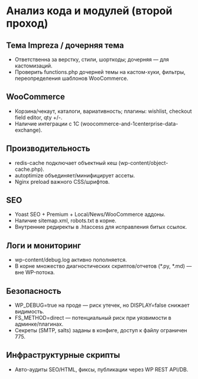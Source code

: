 # Анализ кода и модулей (второй проход)

## Тема Impreza / дочерняя тема
- Ответственна за верстку, стили, шорткоды; дочерняя — для кастомизаций.
- Проверить functions.php дочерней темы на кастом-хуки, фильтры, переопределения шаблонов WooCommerce.

## WooCommerce
- Корзина/чекаут, каталоги, вариативность; плагины: wishlist, checkout field editor, qty +/-.
- Наличие интеграции с 1С (woocommerce-and-1centerprise-data-exchange).

## Производительность
- redis-cache подключает объектный кеш (wp-content/object-cache.php).
- autoptimize объединяет/минифицирует ассеты.
- Nginx preload важного CSS/шрифтов.

## SEO
- Yoast SEO + Premium + Local/News/WooCommerce аддоны.
- Наличие sitemap.xml, robots.txt в корне.
- Внутренние редиректы в .htaccess для исправления битых ссылок.

## Логи и мониторинг
- wp-content/debug.log активно пополняется.
- В корне множество диагностических скриптов/отчетов (*.py, *.md) — вне WP-потока.

## Безопасность
- WP_DEBUG=true на проде — риск утечек, но DISPLAY=false снижает видимость.
- FS_METHOD=direct — потенциальный риск при уязвимости в админке/плагинах.
- Секреты (SMTP, salts) заданы в конфиге, доступ к файлу ограничен 775.

## Инфраструктурные скрипты
- Авто-аудиты SEO/HTML, фиксы, публикации через WP REST API/DB.
